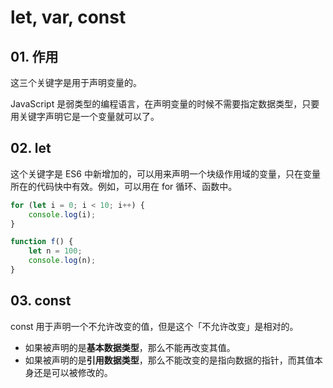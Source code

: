 # let, var, const

## 01. 作用
这三个关键字是用于声明变量的。

JavaScript 是弱类型的编程语言，在声明变量的时候不需要指定数据类型，只要用关键字声明它是一个变量就可以了。

## 02. let
这个关键字是 ES6 中新增加的，可以用来声明一个块级作用域的变量，只在变量所在的代码快中有效。例如，可以用在 for 循环、函数中。

```js
for (let i = 0; i < 10; i++) {
    console.log(i);
}
```

```js
function f() {
	let n = 100;
	console.log(n);
}
```

## 03. const
const 用于声明一个不允许改变的值，但是这个「不允许改变」是相对的。
- 如果被声明的是**基本数据类型**，那么不能再改变其值。
- 如果被声明的是**引用数据类型**，那么不能改变的是指向数据的指针，而其值本身还是可以被修改的。

